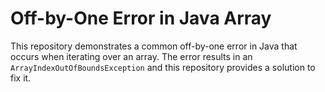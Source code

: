 # Off-by-One Error in Java Array
This repository demonstrates a common off-by-one error in Java that occurs when iterating over an array. The error results in an `ArrayIndexOutOfBoundsException` and this repository provides a solution to fix it.